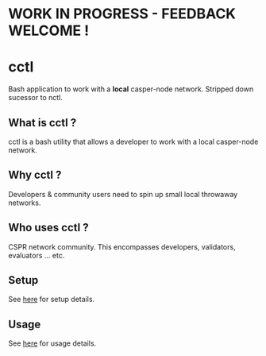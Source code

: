 WORK IN PROGRESS - FEEDBACK WELCOME !
===============

cctl
===============

Bash application to work with a **local** casper-node network.  Stripped down sucessor to nctl.

What is cctl ?
--------------------------------------

cctl is a bash utility that allows a developer to work with a local casper-node network.

Why cctl ?
--------------------------------------

Developers & community users need to spin up small local throwaway networks.  

Who uses cctl ?
--------------------------------------

CSPR network community.  This encompasses developers, validators, evaluators ... etc.

Setup
--------------------------------------

See [here](docs/setup.md) for setup details.

Usage
--------------------------------------

See [here](docs/usage.md) for usage details.
